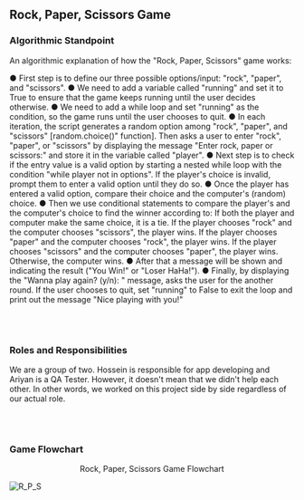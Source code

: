 ## Rock, Paper, Scissors Game

### Algorithmic Standpoint
An algorithmic explanation of how the "Rock, Paper, Scissors" game works:

● First step is to define our three possible options/input: "rock", "paper", and "scissors".
● We need to add a variable called "running" and set it to True to ensure that the game keeps running until the user decides otherwise.
● We need to add a while loop and set "running" as the condition, so the game runs until the user chooses to quit.
● In each iteration, the script generates a random option among "rock", "paper", and "scissors" [random.choice()" function]. Then asks a user to enter "rock", "paper", or "scissors" by displaying the message "Enter rock, paper or scissors:" and store it in the variable called "player".
● Next step is to check if the entry value is a valid option by starting a nested while loop with the condition "while player not in options". If the player's choice is invalid, prompt them to enter a valid option until they do so.
● Once the player has entered a valid option, compare their choice and the computer's (random) choice.
● Then we use conditional statements to compare the player's and the computer's choice to find the winner according to:
	If both the player and computer make the same choice, it is a tie.
	If the player chooses "rock" and the computer chooses "scissors", the player wins.
	If the player chooses "paper" and the computer chooses "rock", the player wins.
	If the player chooses "scissors" and the computer chooses "paper", the player wins.
	Otherwise, the computer wins.
● After that a message will be shown and indicating the result ("You Win!" or "Loser HaHa!").
● Finally, by displaying the "Wanna play again? (y/n): " message, asks the user for the another round. If the user chooses to quit, set "running" to False to exit the loop and print out the message "Nice playing with you!"

</br>
</br>

### Roles and Responsibilities
We are a group of two. Hossein is responsible for app developing and Ariyan is a QA Tester. However, it doesn't mean that we didn't help each other. In other words, we worked on this project side by side regardless of our actual role.


</br>
</br>

### Game Flowchart

<div align="center">
 Rock, Paper, Scissors Game Flowchart
</div>

![R_P_S](http://nouvinmedia.com/wp-content/uploads/2023/03/Flowchart.png)
</br>
</br>
